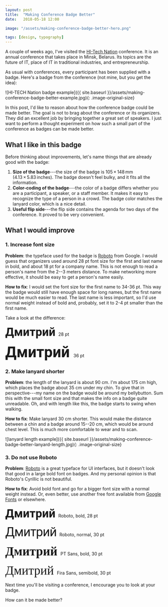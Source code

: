 ```yaml
---
layout: post
title:  "Making Conference Badge Better"
date:   2018-05-18 12:00

image: "/assets/making-conference-badge-better-hero.png"

tags: [design, typography]
---
```


A couple of weeks ago, I've visited the [HI-Tech Nation](https://probusiness.io/event/4168-hi-tech-nation-forum-in-belarus-one-of-the-worlds-best-countries-for-hi-tech-business.html) conference. It is an annual conference that takes place in Minsk, Belarus. Its topics are the future of IT, place of IT in traditional industries, and entrepreneurship.

As usual with conferences, every participant has been supplied with a badge. Here's a badge from the conference (not mine, but you get the idea):

![HI-TECH Nation badge example]({{ site.baseurl }}/assets/making-conference-badge-better-example.jpg){: .image-original-size}

In this post, I'd like to reason about how the conference badge could be made better. The goal is not to brag about the conference or its organizers. They did an excellent job by bringing together a great set of speakers. I just want to perform a thought experiment on how such a small part of the conference as badges can be made better.

## What I like in this badge
Before thinking about improvements, let's name things that are already good with the badge:
1. __Size of the badge__---the size of the badge is 105 × 148 mm (4.13 × 5.83 inches). The badge doesn't feel bulky, and it fits all the information.
2. __Color-coding of the badge__---the color of a badge differs whether you are a participant, a speaker, or a staff member. It makes it easy to recognize the type of a person in a crowd. The badge color matches the lanyard color, which is a nice detail.
3. __Useful flip side__---the flip side contains the agenda for two days of the conference. It proved to be very convenient.


## What I would improve
### 1. Increase font size
__Problem__: the typeface used for the badge is [Roboto](https://fonts.google.com/specimen/Roboto) from Google. I would guess that organizers used around 28 pt font size for the first and last name in bold, and about 18 pt for a company name. This is not enough to read a person's name from the 2--3 meters distance. To make networking more effective, it should be easy to get a person's name easily.

__How to fix__: I would set the font size for the first name to 34-36 pt. This way the badge would still have enough space for long names, but the first name would be much easier to read. The last name is less important, so I'd use normal weight instead of bold and, probably, set it to 2-4 pt smaller than the first name.

Take a look at the difference:
<link href="https://fonts.googleapis.com/css?family=Fira+Sans:500|PT+Sans|Roboto:400,700" rel="stylesheet" />

<span style="font-family: 'Roboto'; font-size: 28pt; font-weight: bold;"> Дмитрий </span> 28 pt

<span style="font-family: 'Roboto'; font-size: 36pt; font-weight: bold;">Дмитрий </span> 36 pt

### 2. Make lanyard shorter
__Problem__: the length of the lanyard is about 90 cm. I'm about 175 cm high, which places the badge about 35 cm under my chin. To give that in perspective---my name on the badge would be around my bellybutton. Sum this with the small font size and that makes the info on a badge quite unreadable. Oh, and with length like this, the badge starts to swing when walking.

__How to fix__: Make lanyard 30 cm shorter. This would make the distance between a chin and a badge around 15--20 cm, which would be around chest level. This is much more comfortable to wear and to scan.

![lanyard length example]({{ site.baseurl }}/assets/making-conference-badge-better-lanyard-length.jpg){: .image-original-size}

### 3. Do not use Roboto
__Problem__: [Roboto](https://fonts.google.com/specimen/Roboto) is a great typeface for UI interfaces, but it doesn't look that good in a large bold font on badges. And my personal opinion is that Roboto's Cyrillic is not beautiful.

__How to fix__: Avoid bold font and go for a bigger font size with a normal weight instead. Or, even better, use another free font available from [Google Fonts](https://fonts.google.com) or elsewhere.

<span style="font-family: 'Roboto'; font-size: 28pt; font-weight: bold;"> Дмитрий </span> Roboto, bold, 28 pt

<span style="font-family: 'Roboto'; font-size: 30pt; letter-spacing: -1.0px;"> Дмитрий </span> Roboto, normal, 30 pt

<span style="font-family: 'PT Sans'; font-size: 30pt; font-weight: 700;"> Дмитрий </span> PT Sans, bold, 30 pt

<span style="font-family: 'Fira Sans'; font-size: 30pt; font-weight: 500;"> Дмитрий </span> Fira Sans, semibold, 30 pt


Next time you'll be visiting a conference, I encourage you to look at your badge.

How can it be made better?
